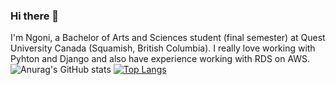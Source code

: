 ### Hi there 👋

I'm Ngoni, a Bachelor of Arts and Sciences student (final semester) at Quest University Canada (Squamish, British Columbia). I really love working with Pyhton and Django and also have experience working with RDS on AWS. 
![Anurag's GitHub stats](https://github-readme-stats.vercel.app/api?username=nmandiveyi&show_icons=true&theme=radical)
[![Top Langs](https://github-readme-stats.vercel.app/api/top-langs/?username=nmandiveyi&show_icons=true&theme=radical)](https://github.com/anuraghazra/github-readme-stats)

